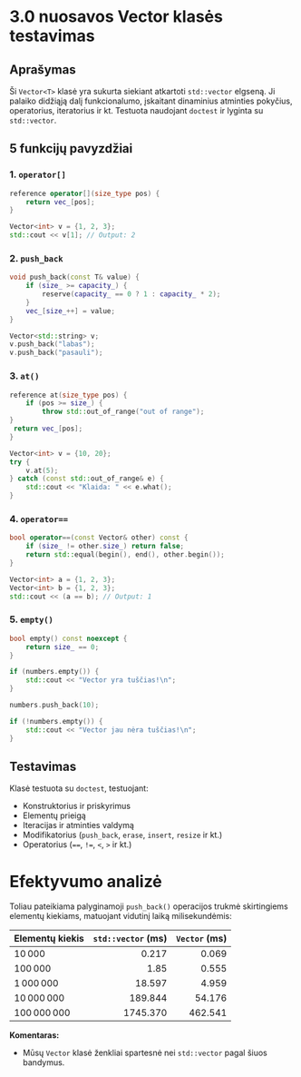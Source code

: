 # 3.0 nuosavos Vector klasės testavimas

## Aprašymas

Ši `Vector<T>` klasė yra sukurta siekiant atkartoti `std::vector` elgseną. Ji palaiko didžiąją dalį funkcionalumo, įskaitant dinaminius atminties pokyčius, operatorius, iteratorius ir kt. Testuota naudojant `doctest` ir lyginta su `std::vector`.

## 5 funkcijų pavyzdžiai

### 1. `operator[]`

```cpp
reference operator[](size_type pos) {
    return vec_[pos];
}
```

```cpp
Vector<int> v = {1, 2, 3};
std::cout << v[1]; // Output: 2
```

### 2. `push_back`

```cpp
void push_back(const T& value) {
    if (size_ >= capacity_) {
        reserve(capacity_ == 0 ? 1 : capacity_ * 2);
    }
    vec_[size_++] = value;
}
```

```cpp
Vector<std::string> v;
v.push_back("labas");
v.push_back("pasauli");
```

### 3. `at()`

```cpp
reference at(size_type pos) {
    if (pos >= size_) {
        throw std::out_of_range("out of range");
}
 return vec_[pos];
}
```

```cpp
Vector<int> v = {10, 20};
try {
    v.at(5);
} catch (const std::out_of_range& e) {
    std::cout << "Klaida: " << e.what();
}
```

### 4. `operator==`

```cpp
bool operator==(const Vector& other) const {
    if (size_ != other.size_) return false;
    return std::equal(begin(), end(), other.begin());
}
```

```cpp
Vector<int> a = {1, 2, 3};
Vector<int> b = {1, 2, 3};
std::cout << (a == b); // Output: 1
```

### 5. `empty()`

```cpp
bool empty() const noexcept {
    return size_ == 0;
}
```

```cpp
if (numbers.empty()) {
    std::cout << "Vector yra tuščias!\n";
}

numbers.push_back(10);

if (!numbers.empty()) {
    std::cout << "Vector jau nėra tuščias!\n";
}
```

## Testavimas

Klasė testuota su `doctest`, testuojant:
- Konstruktorius ir priskyrimus
- Elementų prieigą
- Iteracijas ir atminties valdymą
- Modifikatorius (`push_back`, `erase`, `insert`, `resize` ir kt.)
- Operatorius (`==`, `!=`, `<`, `>` ir kt.)

# Efektyvumo analizė

Toliau pateikiama palyginamoji `push_back()` operacijos trukmė skirtingiems elementų kiekiams, matuojant vidutinį laiką milisekundėmis:

| Elementų kiekis  | `std::vector` (ms) | `Vector` (ms) |
|------------------|--------------------:|--------------:|
| 10 000           | 0.217               | 0.069         |
| 100 000          | 1.85                | 0.555         |
| 1 000 000        | 18.597              | 4.959         |
| 10 000 000       | 189.844             | 54.176        |
| 100 000 000      | 1745.370            | 462.541       |

**Komentaras:**
- Mūsų `Vector` klasė ženkliai spartesnė nei `std::vector` pagal šiuos bandymus.
